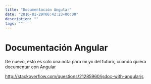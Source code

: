 ```yaml
---
title: "Documentación Angular"
date: "2016-01-29T06:42:23+00:00"
description: ""
tags: ""
---
```

# Documentación Angular

De nuevo, esto es solo una nota para mi yo del futuro, cuando quiera documentar con Angular

http://stackoverflow.com/questions/21285960/jsdoc-with-angularjs

